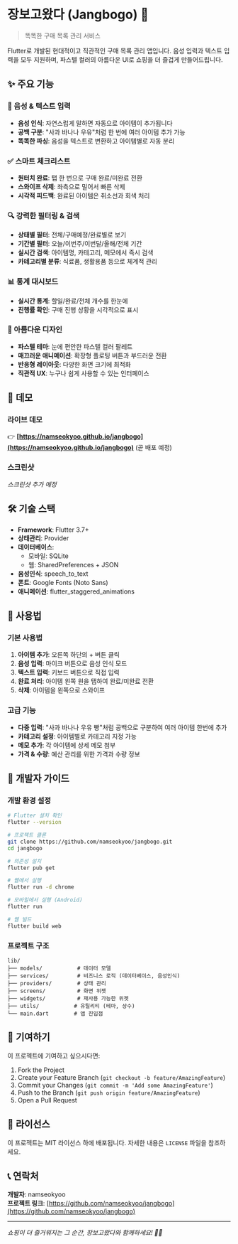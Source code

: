 # 장보고왔다 (Jangbogo) 🛒

> 똑똑한 구매 목록 관리 서비스

Flutter로 개발된 현대적이고 직관적인 구매 목록 관리 앱입니다. 음성 입력과 텍스트 입력을 모두 지원하며, 파스텔 컬러의 아름다운 UI로 쇼핑을 더 즐겁게 만들어드립니다.

## ✨ 주요 기능

### 🎤 음성 & 텍스트 입력
- **음성 인식**: 자연스럽게 말하면 자동으로 아이템이 추가됩니다
- **공백 구분**: "사과 바나나 우유"처럼 한 번에 여러 아이템 추가 가능
- **똑똑한 파싱**: 음성을 텍스트로 변환하고 아이템별로 자동 분리

### ✅ 스마트 체크리스트
- **원터치 완료**: 탭 한 번으로 구매 완료/미완료 전환
- **스와이프 삭제**: 좌측으로 밀어서 빠른 삭제
- **시각적 피드백**: 완료된 아이템은 취소선과 회색 처리

### 🔍 강력한 필터링 & 검색
- **상태별 필터**: 전체/구매예정/완료별로 보기
- **기간별 필터**: 오늘/이번주/이번달/올해/전체 기간
- **실시간 검색**: 아이템명, 카테고리, 메모에서 즉시 검색
- **카테고리별 분류**: 식료품, 생활용품 등으로 체계적 관리

### 📊 통계 대시보드
- **실시간 통계**: 할일/완료/전체 개수를 한눈에
- **진행률 확인**: 구매 진행 상황을 시각적으로 표시

### 🎨 아름다운 디자인
- **파스텔 테마**: 눈에 편안한 파스텔 컬러 팔레트
- **매끄러운 애니메이션**: 확장형 플로팅 버튼과 부드러운 전환
- **반응형 레이아웃**: 다양한 화면 크기에 최적화
- **직관적 UX**: 누구나 쉽게 사용할 수 있는 인터페이스

## 🚀 데모

### 라이브 데모
👉 **[https://namseokyoo.github.io/jangbogo](https://namseokyoo.github.io/jangbogo)** (곧 배포 예정)

### 스크린샷
*스크린샷 추가 예정*

## 🛠 기술 스택

- **Framework**: Flutter 3.7+
- **상태관리**: Provider
- **데이터베이스**: 
  - 모바일: SQLite
  - 웹: SharedPreferences + JSON
- **음성인식**: speech_to_text
- **폰트**: Google Fonts (Noto Sans)
- **애니메이션**: flutter_staggered_animations

## 🎯 사용법

### 기본 사용법
1. **아이템 추가**: 오른쪽 하단의 + 버튼 클릭
2. **음성 입력**: 마이크 버튼으로 음성 인식 모드
3. **텍스트 입력**: 키보드 버튼으로 직접 입력
4. **완료 처리**: 아이템 왼쪽 원을 탭하여 완료/미완료 전환
5. **삭제**: 아이템을 왼쪽으로 스와이프

### 고급 기능
- **다중 입력**: "사과 바나나 우유 빵"처럼 공백으로 구분하여 여러 아이템 한번에 추가
- **카테고리 설정**: 아이템별로 카테고리 지정 가능
- **메모 추가**: 각 아이템에 상세 메모 첨부
- **가격 & 수량**: 예산 관리를 위한 가격과 수량 정보

## 🔧 개발자 가이드

### 개발 환경 설정
```bash
# Flutter 설치 확인
flutter --version

# 프로젝트 클론
git clone https://github.com/namseokyoo/jangbogo.git
cd jangbogo

# 의존성 설치
flutter pub get

# 웹에서 실행
flutter run -d chrome

# 모바일에서 실행 (Android)
flutter run

# 웹 빌드
flutter build web
```

### 프로젝트 구조
```
lib/
├── models/           # 데이터 모델
├── services/         # 비즈니스 로직 (데이터베이스, 음성인식)
├── providers/        # 상태 관리
├── screens/          # 화면 위젯
├── widgets/          # 재사용 가능한 위젯
├── utils/           # 유틸리티 (테마, 상수)
└── main.dart        # 앱 진입점
```

## 🤝 기여하기

이 프로젝트에 기여하고 싶으시다면:

1. Fork the Project
2. Create your Feature Branch (`git checkout -b feature/AmazingFeature`)
3. Commit your Changes (`git commit -m 'Add some AmazingFeature'`)
4. Push to the Branch (`git push origin feature/AmazingFeature`)
5. Open a Pull Request

## 📝 라이선스

이 프로젝트는 MIT 라이선스 하에 배포됩니다. 자세한 내용은 `LICENSE` 파일을 참조하세요.

## 📞 연락처

**개발자**: namseokyoo  
**프로젝트 링크**: [https://github.com/namseokyoo/jangbogo](https://github.com/namseokyoo/jangbogo)

---

*쇼핑이 더 즐거워지는 그 순간, 장보고왔다와 함께하세요! 🛒✨*
